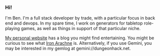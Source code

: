 ### Hi!

I'm Ben. I'm a full stack developer by trade, with a particular focus in back end and devops. In my spare time, I work on generators for tabletop role-playing games, as well as things in support of that particular niche.

[My personal website](https://benovermyer.com) has a blog you might find entertaining. You might be curious to see what [Iron Arachne](https://ironarachne.com) is. Alternatively, if you use Gemini, you may be interested in my gemlog at gemini://dungeonhack.net.
